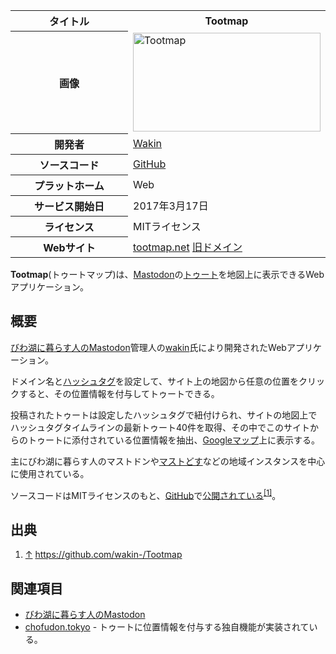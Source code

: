 <div>

<table>
<colgroup>
<col style="width: 50%" />
<col style="width: 50%" />
</colgroup>
<tbody>
<tr class="header">
<th>タイトル</th>
<th>Tootmap</th>
</tr>

<tr class="odd">
<th>画像</th>
<td><a href="/%E3%83%95%E3%82%A1%E3%82%A4%E3%83%AB:Tootmap.png" title="Tootmap"><img src="/images/thumb/9/9d/Tootmap.png/300px-Tootmap.png" srcset="/images/thumb/9/9d/Tootmap.png/450px-Tootmap.png 1.5x, /images/thumb/9/9d/Tootmap.png/600px-Tootmap.png 2x" width="300" height="158" alt="Tootmap" /></a></td>
</tr>
<tr class="even">
<th scope="row">開発者</th>
<td><a href="/Wakin" title="Wakin (存在しないページ)">Wakin</a></td>
</tr>
<tr class="odd">
<th scope="row">ソースコード</th>
<td><a href="https://github.com/wakin-/Tootmap" rel="nofollow">GitHub</a></td>
</tr>
<tr class="even">
<th scope="row">プラットホーム</th>
<td>Web</td>
</tr>
<tr class="odd">
<th scope="row">サービス開始日</th>
<td>2017年3月17日</td>
</tr>
<tr class="even">
<th scope="row">ライセンス</th>
<td>MITライセンス</td>
</tr>
<tr class="odd">
<th scope="row">Webサイト</th>
<td><a href="https://tootmap.net" rel="nofollow">tootmap.net</a>
<a href="https://map.biwakodon.com" rel="nofollow">旧ドメイン</a></td>
</tr>
</tbody>
</table>

  
**Tootmap**(トゥートマップ)は、[Mastodon](/Mastodon "Mastodon")の[トゥート](/%E3%83%88%E3%82%A5%E3%83%BC%E3%83%88 "トゥート")を地図上に表示できるWebアプリケーション。

## 概要

[びわ湖に暮らす人のMastodon](/%E3%81%B3%E3%82%8F%E6%B9%96%E3%81%AB%E6%9A%AE%E3%82%89%E3%81%99%E4%BA%BA%E3%81%AEMastodon "びわ湖に暮らす人のMastodon")管理人の[wakin](/Wakin "Wakin (存在しないページ)")氏により開発されたWebアプリケーション。

ドメイン名と[ハッシュタグ](/%E3%83%8F%E3%83%83%E3%82%B7%E3%83%A5%E3%82%BF%E3%82%B0 "ハッシュタグ")を設定して、サイト上の地図から任意の位置をクリックすると、その位置情報を付与してトゥートできる。

投稿されたトゥートは設定したハッシュタグで紐付けられ、サイトの地図上でハッシュタグタイムラインの最新トゥート40件を取得、その中でこのサイトからのトゥートに添付されている位置情報を抽出、[Googleマップ](https://ja.wikipedia.org/wiki/Google%E3%83%9E%E3%83%83%E3%83%97 "w:Googleマップ")上に表示する。

主にびわ湖に暮らす人のマストドンや[マストどす](/%E3%83%9E%E3%82%B9%E3%83%88%E3%81%A9%E3%81%99 "マストどす")などの地域インスタンスを中心に使用されている。

ソースコードはMITライセンスのもと、[GitHub](/GitHub "GitHub")で<a href="https://github.com/wakin-/Tootmap" rel="nofollow">公開されている</a><sup>[\[1\]](#cite_note-1)</sup>。

## 出典

<div>

1.  [↑](#cite_ref-1) <a href="https://github.com/wakin-/Tootmap" rel="nofollow">https://github.com/wakin-/Tootmap</a>

</div>

## 関連項目

-   [びわ湖に暮らす人のMastodon](/%E3%81%B3%E3%82%8F%E6%B9%96%E3%81%AB%E6%9A%AE%E3%82%89%E3%81%99%E4%BA%BA%E3%81%AEMastodon "びわ湖に暮らす人のMastodon")
-   [chofudon.tokyo](/Chofudon.tokyo "Chofudon.tokyo") - トゥートに位置情報を付与する独自機能が実装されている。

</div>
